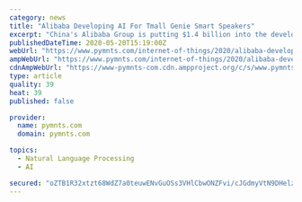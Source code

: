 ```yaml
---
category: news
title: "Alibaba Developing AI For Tmall Genie Smart Speakers"
excerpt: "China's Alibaba Group is putting $1.4 billion into the development of artificial intelligence (AI) for its Tmall Genie smart speaker."
publishedDateTime: 2020-05-20T15:19:00Z
webUrl: "https://www.pymnts.com/internet-of-things/2020/alibaba-developing-ai-for-tmall-genie-smart-speakers/"
ampWebUrl: "https://www.pymnts.com/internet-of-things/2020/alibaba-developing-ai-for-tmall-genie-smart-speakers/amp/"
cdnAmpWebUrl: "https://www-pymnts-com.cdn.ampproject.org/c/s/www.pymnts.com/internet-of-things/2020/alibaba-developing-ai-for-tmall-genie-smart-speakers/amp/"
type: article
quality: 39
heat: 39
published: false

provider:
  name: pymnts.com
  domain: pymnts.com

topics:
  - Natural Language Processing
  - AI

secured: "oZTB1R32xtzt68WdZ7a0teuwENvGuOSs3VHlCbwONZFvi/cJGdmyVtN9DHelzSxzk04n/MiX7MtwjVSnur2A7NL/Ldku4OjKnvkiJv2v4s9CkGFE2ceLx2aoqW+YD9AkrLKSReNMRgDDuhKJBKRYsvVaXkgPW8lcHgp52F7WnxgcifRcyf7M2THOGEQHQ46kR/FOW4bVXsdLnWrX5kVA0cwbj82ON9fkOM7JuiCIoRjE6hZEO0Fu+EJX07HKAWoqw5SLRAHNF83DY0dU2HwEONg3kN5eY1IC9XhkN5W9RGhLoq/B8WwmH1VkoonHC4HU8nXaB09h+WQUinvVehmjbfyMFSen0+yXPb5tnCU5l2ze6+ewmsBSYdo6O6N69Y24zt9kK+5JEKz1Ms6R8SXZO9w4OHpBGM8vBYgvfZ4+b8oYXCxf03NASkkNmSA14aLSlCyMqa/yg189+sryqOa8Ssu9oWwbsqW+HRcOxUB2R6A=;70JwNYfWdpA84FH3XV4nxQ=="
---
```


